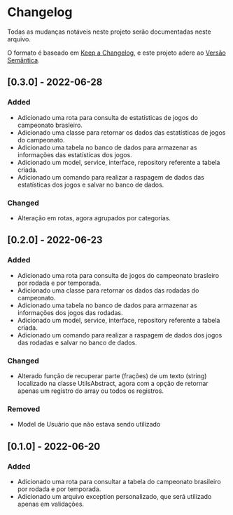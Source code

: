 # Changelog

Todas as mudanças notáveis ​​neste projeto serão documentadas neste arquivo.

O formato é baseado em [Keep a Changelog](https://keepachangelog.com/en/1.0.0/),
e este projeto adere ao [Versão Semântica](https://semver.org/spec/v2.0.0.html).

## [0.3.0] - 2022-06-28

### Added

- Adicionado uma rota para consulta de estatísticas de jogos do campeonato brasleiro.
- Adicionado uma classe para retornar os dados das estatísticas de jogos do campeonato.
- Adicionado uma tabela no banco de dados para armazenar as informações das estatísticas dos jogos.
- Adicionado um model, service, interface, repository referente a tabela criada.
- Adicionado um comando para realizar a raspagem de dados das estatísticas dos jogos e salvar no banco de dados.

### Changed

- Alteração em rotas, agora agrupados por categorias.

## [0.2.0] - 2022-06-23

### Added

- Adicionado uma rota para consulta de jogos do campeonato brasleiro por rodada e por temporada.
- Adicionado uma classe para retornar os dados das rodadas do campeonato.
- Adicionado uma tabela no banco de dados para armazenar as informações dos jogos das rodadas.
- Adicionado um model, service, interface, repository referente a tabela criada.
- Adicionado um comando para realizar a raspagem de dados dos jogos das rodadas e salvar no banco de dados.

### Changed

- Alterado função de recuperar parte (frações) de um texto (string) localizado na classe UtilsAbstract, agora com a opção de retornar apenas um registro do array ou todos os registros.

### Removed

- Model de Usuário que não estava sendo utilizado

## [0.1.0] - 2022-06-20

### Added 

- Adicionado uma rota para consultar a tabela do campeonato brasileiro por rodada e por temporada.
- Adicionado um arquivo exception personalizado, que será utilizado apenas em validações.
